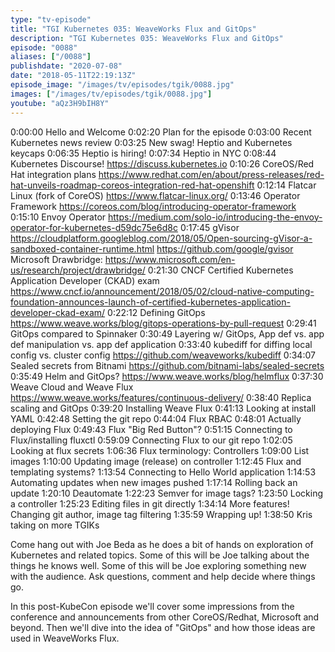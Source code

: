 ```yaml
---
type: "tv-episode"
title: "TGI Kubernetes 035: WeaveWorks Flux and GitOps"
description: "TGI Kubernetes 035: WeaveWorks Flux and GitOps"
episode: "0088"
aliases: ["/0088"]
publishdate: "2020-07-08"
date: "2018-05-11T22:19:13Z"
episode_image: "/images/tv/episodes/tgik/0088.jpg"
images: ["/images/tv/episodes/tgik/0088.jpg"]
youtube: "aQz3H9bIH8Y"
---
```


0:00:00 Hello and Welcome
0:02:20 Plan for the episode
0:03:00 Recent Kubernetes news review
0:03:25 New swag! Heptio and Kubernetes keycaps
0:06:35 Heptio is hiring!
0:07:34 Heptio in NYC
0:08:44 Kubernetes Discourse!
    https://discuss.kubernetes.io
0:10:26 CoreOS/Red Hat integration plans
    https://www.redhat.com/en/about/press-releases/red-hat-unveils-roadmap-coreos-integration-red-hat-openshift
0:12:14 Flatcar Linux (fork of CoreOS)
    https://www.flatcar-linux.org/
0:13:46 Operator Framework
    https://coreos.com/blog/introducing-operator-framework
0:15:10 Envoy Operator
    https://medium.com/solo-io/introducing-the-envoy-operator-for-kubernetes-d59dc75e6d8c
0:17:45 gVisor
    https://cloudplatform.googleblog.com/2018/05/Open-sourcing-gVisor-a-sandboxed-container-runtime.html
    https://github.com/google/gvisor
    Microsoft Drawbridge: https://www.microsoft.com/en-us/research/project/drawbridge/
0:21:30 CNCF Certified Kubernetes Application Developer (CKAD) exam
    https://www.cncf.io/announcement/2018/05/02/cloud-native-computing-foundation-announces-launch-of-certified-kubernetes-application-developer-ckad-exam/
0:22:12 Defining GitOps
    https://www.weave.works/blog/gitops-operations-by-pull-request
0:29:41 GitOps compared to Spinnaker
0:30:49 Layering w/ GitOps, App def vs. app def manipulation vs. app def application
0:33:40 kubediff for diffing local config vs. cluster config
    https://github.com/weaveworks/kubediff
0:34:07 Sealed secrets from Bitnami
    https://github.com/bitnami-labs/sealed-secrets
0:35:49 Helm and GitOps?
    https://www.weave.works/blog/helmflux
0:37:30 Weave Cloud and Weave Flux
    https://www.weave.works/features/continuous-delivery/
0:38:40 Replica scaling and GitOps
0:39:20 Installing Weave Flux
0:41:13 Looking at install YAML
0:42:48 Setting the git repo
0:44:04 Flux RBAC
0:48:01 Actually deploying Flux
0:49:43 Flux &#34;Big Red Button&#34;?
0:51:15 Connecting to Flux/installing fluxctl
0:59:09 Connecting Flux to our git repo
1:02:05 Looking at flux secrets
1:06:36 Flux terminology: Controllers
1:09:00 List images
1:10:00 Updating image (release) on controller
1:12:45 Flux and templating systems?
1:13:54 Connecting to Hello World application
1:14:53 Automating updates when new images pushed
1:17:14 Rolling back an update
1:20:10 Deautomate
1:22:23 Semver for image tags?
1:23:50 Locking a controller
1:25:23 Editing files in git directly
1:34:14 More features! Changing git author, image tag filtering
1:35:59 Wrapping up!
1:38:50 Kris taking on more TGIKs

Come hang out with Joe Beda as he does a bit of hands on exploration of Kubernetes and related topics. Some of this will be Joe talking about the things he knows well. Some of this will be Joe exploring something new with the audience. Ask questions, comment and help decide where things go.

In this post-KubeCon episode we&#39;ll cover some impressions from the conference and announcements from other CoreOS/Redhat, Microsoft and beyond. Then we&#39;ll dive into the idea of &#34;GitOps&#34; and how those ideas are used in WeaveWorks Flux.
